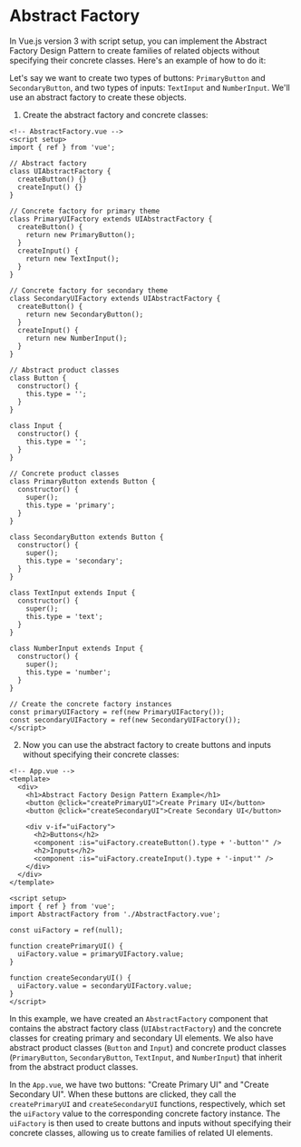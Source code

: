 # Abstract Factory

In Vue.js version 3 with script setup, you can implement the Abstract Factory Design Pattern to create families of related objects without specifying their concrete classes. Here's an example of how to do it:

Let's say we want to create two types of buttons: `PrimaryButton` and `SecondaryButton`, and two types of inputs: `TextInput` and `NumberInput`. We'll use an abstract factory to create these objects.

1. Create the abstract factory and concrete classes:

```vue
<!-- AbstractFactory.vue -->
<script setup>
import { ref } from 'vue';

// Abstract factory
class UIAbstractFactory {
  createButton() {}
  createInput() {}
}

// Concrete factory for primary theme
class PrimaryUIFactory extends UIAbstractFactory {
  createButton() {
    return new PrimaryButton();
  }
  createInput() {
    return new TextInput();
  }
}

// Concrete factory for secondary theme
class SecondaryUIFactory extends UIAbstractFactory {
  createButton() {
    return new SecondaryButton();
  }
  createInput() {
    return new NumberInput();
  }
}

// Abstract product classes
class Button {
  constructor() {
    this.type = '';
  }
}

class Input {
  constructor() {
    this.type = '';
  }
}

// Concrete product classes
class PrimaryButton extends Button {
  constructor() {
    super();
    this.type = 'primary';
  }
}

class SecondaryButton extends Button {
  constructor() {
    super();
    this.type = 'secondary';
  }
}

class TextInput extends Input {
  constructor() {
    super();
    this.type = 'text';
  }
}

class NumberInput extends Input {
  constructor() {
    super();
    this.type = 'number';
  }
}

// Create the concrete factory instances
const primaryUIFactory = ref(new PrimaryUIFactory());
const secondaryUIFactory = ref(new SecondaryUIFactory());
</script>
```

2. Now you can use the abstract factory to create buttons and inputs without specifying their concrete classes:

```vue
<!-- App.vue -->
<template>
  <div>
    <h1>Abstract Factory Design Pattern Example</h1>
    <button @click="createPrimaryUI">Create Primary UI</button>
    <button @click="createSecondaryUI">Create Secondary UI</button>

    <div v-if="uiFactory">
      <h2>Buttons</h2>
      <component :is="uiFactory.createButton().type + '-button'" />
      <h2>Inputs</h2>
      <component :is="uiFactory.createInput().type + '-input'" />
    </div>
  </div>
</template>

<script setup>
import { ref } from 'vue';
import AbstractFactory from './AbstractFactory.vue';

const uiFactory = ref(null);

function createPrimaryUI() {
  uiFactory.value = primaryUIFactory.value;
}

function createSecondaryUI() {
  uiFactory.value = secondaryUIFactory.value;
}
</script>
```

In this example, we have created an `AbstractFactory` component that contains the abstract factory class (`UIAbstractFactory`) and the concrete classes for creating primary and secondary UI elements. We also have abstract product classes (`Button` and `Input`) and concrete product classes (`PrimaryButton`, `SecondaryButton`, `TextInput`, and `NumberInput`) that inherit from the abstract product classes.

In the `App.vue`, we have two buttons: "Create Primary UI" and "Create Secondary UI". When these buttons are clicked, they call the `createPrimaryUI` and `createSecondaryUI` functions, respectively, which set the `uiFactory` value to the corresponding concrete factory instance. The `uiFactory` is then used to create buttons and inputs without specifying their concrete classes, allowing us to create families of related UI elements.
